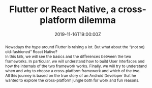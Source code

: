 ---
date: 2019-11-16T19:00:00Z
title: "Flutter or React Native, a cross-platform dilemma"
performDate: 2019-11-16
location: DevFest Veneto 2019, Venice
speakerDeck: 2e60f2ca8d0f477d9369bd0d1e7e432e
youtube: NqQY4K2hjXo
eventUrl: https://devfestvenice.com/schedule/2019-11-16?sessionId=221
abstract: Nowadays the hype around Flutter is raising a lot. But what about the “(not so) old-fashioned” React Native?<br>In this talk, we will see the basics and the differences between the two frameworks. In particular, we will understand how to build User Interfaces and how the internals of the two framework works. Finally, we will try to understand when and why to choose a cross-platform framework and which of the two.<br>All this journey is based on the true story of an Android Developer that he wanted to explore the cross-platform jungle both for work and fun reasons.
---